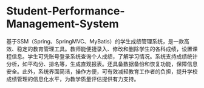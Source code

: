 # Student-Performance-Management-System
基于SSM（Spring、SpringMVC、MyBatis）的学生成绩管理系统，是一款高效、稳定的教育管理工具。教师能便捷录入、修改和删除学生的各科成绩，设置课程信息。学生可凭账号登录系统查询个人成绩，了解学习情况。系统支持成绩统计分析，如平均分、排名等，生成直观报表。还具备数据备份和恢复功能，保障信息安全。此外，系统界面简洁，操作方便，可有效减轻教育工作者的负担，提升学校成绩管理的信息化水平，为教学质量评估提供有力支持。 
